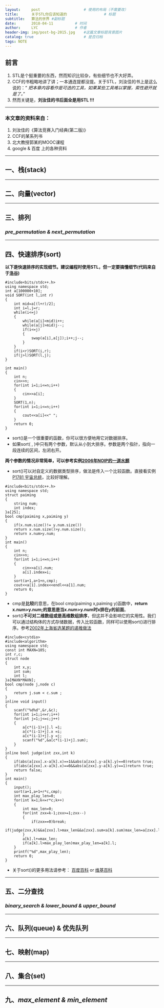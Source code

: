 ```yaml
---
layout:     post   				    # 使用的布局（不需要改）
title:      关于STL你应该知道的 				# 标题 
subtitle:   算法的世界 #副标题
date:       2018-04-11			# 时间
author:     LYC					# 作者
header-img: img/post-bg-2015.jpg 	#这篇文章标题背景图片
catalog: true 						# 是否归档
tags: NOTE
---
```


## 前言
1. STL是个挺重要的东西，然而知识比较杂，有些细节也不大好弄。
2. CCF的书粗略地讲了讲；一本通连提都没提。关于STL，刘汝佳的书上是这么说的：“ *把本章内容看作是可选的工具，如果某些工具难以掌握，索性避开就是了。*”
3. 然而关键是，**刘汝佳的书后面全是用STL !!!**

-----------

### 本文章的资料来自：
1. 刘汝佳的《算法竞赛入门经典(第二版)》
2. CCF的某系列书
3. 北大教授郭某的MOOC课程
4. google & 百度 上的各种资料

-----------

## 一、栈(stack)


------------

## 二、向量(vector)


------------

## 三、排列
### *pre_permutation & next_permutation*


------------
## 四、快速排序(sort)
**以下是快速排序的实现细节。建议编程时使用STL，但一定要搞懂细节(代码来自于[洛谷](https://www.luogu.org/record/show?rid=3483442))**
```
#include<bits/stdc++.h>
using namespace std;
int a[100000+10];
void SORT(int l,int r)
{
    int mid=a[(l+r)/2];
    int i=l,j=r;
    while(i<=j)
    {
        while(a[i]<mid)i++;
        while(a[j]>mid)j--;
        if(i<=j)
        {
            swap(a[i],a[j]);i++;j--;
        }
    }
    if(i<r)SORT(i,r);
    if(j>l)SORT(l,j);
}

int main()
{
    int n;
    cin>>n;
    for(int i=1;i<=n;i++)
    {
        cin>>a[i];
    }
    SORT(1,n);
    for(int i=1;i<=n;i++)
    {
        cout<<a[i]<<" ";
    }
    return 0;
}

```
- sort()是一个很重要的函数，你可以很方便地用它对数据排序。
- 如果sort(  ,  )中只有两个参数，默认从小到大排序。参数是两个指针，指向一段连续的区间，左闭右开。

**两个参数的情况非常简单，可以参考实例[2006年NOIP的一道水题](https://www.luogu.org/problemnew/show/P1059)**

- sort()可以对自定义的数据类型排序，做法是传入一个比较函数。直接看实例[P1781 宇宙总统](https://www.luogu.org/problemnew/show/P1781)，比较好理解。

```
#include<bits/stdc++.h>
using namespace std;
struct paiming
{
    string num;
    int index;
}a[25];
bool cmp(paiming x,paiming y)
{
    if(x.num.size()!= y.num.size())
    return x.num.size()>y.num.size();
    return x.num>y.num;
}
int main()
{
    int n;
    cin>>n;
    for(int i=1;i<=n;i++)
    {
        cin>>a[i].num;
        a[i].index=i;
    }
    sort(a+1,a+1+n,cmp);
    cout<<a[1].index<<endl<<a[1].num;
    return 0;
}
```
- cmp是**比较**的意思，在bool cmp(paiming x,paiming y)函数中，**return x.num>y.num;**的意思是当x.num>y.num时**x排在y的前面**。
- sort()**不可对二维数组或是高维数组排序**，但这并不会影响它的实用性。我们可以通过结构体的方式存储数据，传入比较函数，同样可以使用sort()进行排序。参考[2002年上海省选某题的递推做法](https://www.luogu.org/problemnew/show/P1434)

```
#include<cstdio>
#include<algorithm>
using namespace std;
const int MAXN=105;
int r,c;
struct node
{
    int x,y;
    int sum;
    int l;
}a[MAXN*MAXN];
bool cmp(node j,node c)
{ 
    return j.sum < c.sum ;
}
inline void input()
{
    scanf("%d%d",&r,&c);
    for(int i=1;i<=r;i++)
    for(int j=1;j<=c;j++)
    {
        a[c*(i-1)+j].l =1;
        a[c*(i-1)+j].x =i;
        a[c*(i-1)+j].y =j;
        scanf("%d",&a[c*(i-1)+j].sum);
    }
}
inline bool judge(int zxx,int k)
{
    if(abs(a[zxx].x-a[k].x)==1&&abs(a[zxx].y-a[k].y)==0)return true;
    if(abs(a[zxx].x-a[k].x)==0&&abs(a[zxx].y-a[k].y)==1)return true;
    return false;
}
int main()
{
    input();
    sort(a+1,a+1+r*c,cmp);
    int max_play_len=0;
    for(int k=1;k<=r*c;k++)
    {
        int max_len=0;
        for(int zxx=k-1;zxx>=1;zxx--)
        {
            if(zxx==0)break;
            if(judge(zxx,k)&&a[zxx].l>max_len&&a[zxx].sum<a[k].sum)max_len=a[zxx].l;
        }
        a[k].l+=max_len;
        if(a[k].l>max_play_len)max_play_len=a[k].l;
    }
    printf("%d",max_play_len);
    return 0;
}
```

- 关于sort()的更多用法请参考：
[百度百科](https://baike.baidu.com/item/sort%28%29/13475541?fr=aladdin) or [维基百科](
https://en.m.wikipedia.org/wiki/Sort_(C%2B%2B))

------------
## 五、二分查找
### *binary_search & lower_bound & upper_bound*

------------

## 六、队列(queue) & 优先队列


-------------

## 七、映射(map)


--------------

## 八、集合(set)


--------------
## 九、*max_element & min_element*


